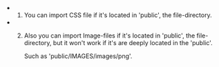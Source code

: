 - 1. You can import CSS file if it's located in 'public', 
	 the file-directory.

- 2. Also you can import Image-files if it's located in 'public',
     the file-directory, but it won't work if it's are deeply located in the 'public'.
     
     Such as 'public/IMAGES/images/png'.